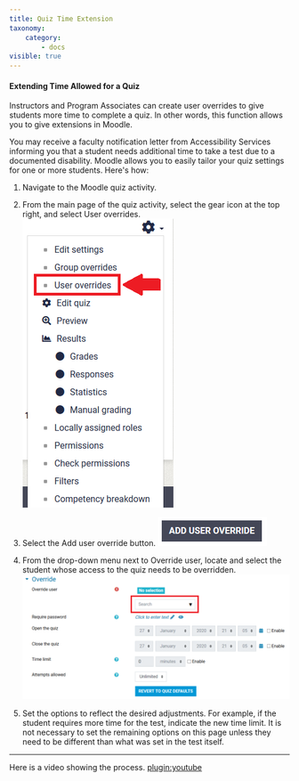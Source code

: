 ```yaml
---
title: Quiz Time Extension
taxonomy:
    category:
        - docs
visible: true
---
```


#### Extending Time Allowed for a Quiz

 Instructors and Program Associates can create user overrides to give students more time to complete a quiz. In other words, this function allows you to give extensions in Moodle.

 You may receive a faculty notification letter from Accessibility Services informing you that a student needs additional time to take a test due to a documented disability. Moodle allows you to easily tailor your quiz settings for one or more students. Here's how:

1. Navigate to the Moodle quiz activity.

2. From the main page of the quiz activity, select the gear icon at the top right, and select User overrides.
![](override.png)
3. Select the Add user override button.
![](add-override.png)
4. From the drop-down menu next to Override user, locate and select the student whose access to the quiz needs to be overridden.
![](override-settings.png)
5. Set the options to reflect the desired adjustments. For example, if the student requires more time for the test, indicate the new time limit. It is not necessary to set the remaining options on this page unless they need to be different than what was set in the test itself.

---

Here is a video showing the process.
[plugin:youtube](https://youtu.be/ZGCszX73s1U)
